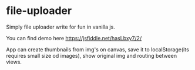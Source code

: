 # file-uploader
Simply file uploader write for fun in vanilla js.

You can find demo here https://jsfiddle.net/hasLbxy7/2/

App can create thumbnails from img's on canvas, save it to localStorage(its requires small size od images), show original img and routing between views.
